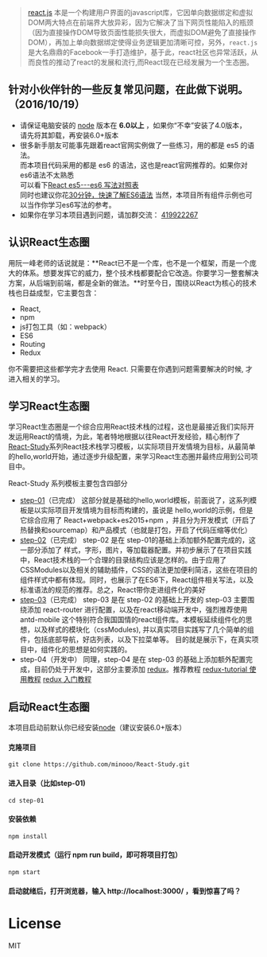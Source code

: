 > [react.js](https://github.com/facebook/react) 本是一个构建用户界面的javascript库，它因单向数据绑定和虚拟DOM两大特点在前端界大放异彩，因为它解决了当下网页性能陷入的瓶颈（因为直接操作DOM导致页面性能损失很大，而虚拟DOM避免了直接操作DOM），再加上单向数据绑定使得业务逻辑更加清晰可控，另外，`react.js` 是大名鼎鼎的Facebook一手打造维护，基于此，react社区也异常活跃，从而良性的推动了react的发展和流行,而React现在已经发展为一个生态圈。


## 针对小伙伴针的一些反复常见问题，在此做下说明。（2016/10/19）
- 请保证电脑安装的 [node](http://nodejs.cn/) 版本在 **6.0以上** ，如果你“不幸”安装了4.0版本，  
  请先将其卸载，再安装6.0+版本
- 很多新手朋友可能事先跟着react官网实例做了一些练习，用的都是 es5 的语法。  
  而本项目代码采用的都是 es6 的语法，这也是react官网推荐的。如果你对es6语法不太熟悉  
  可以看下[React es5---es6 写法对照表](http://bbs.reactnative.cn/topic/15/react-react-native-%E7%9A%84es5-es6%E5%86%99%E6%B3%95%E5%AF%B9%E7%85%A7%E8%A1%A8)  
  同时也建议你花[30分钟，快速了解ES6语法](https://segmentfault.com/a/1190000004365693)
  当然，本项目所有组件示例也可以当作你学习es6写法的参考。
- 如果你在学习本项目遇到问题，请加群交流： [419922267](http://jq.qq.com/?_wv=1027&k=2FnzuGM)

## 认识React生态圈

用阮一峰老师的话说就是：**React已不是一个库，也不是一个框架，而是一个庞大的体系。想要发挥它的威力，整个技术栈都要配合它改造。你要学习一整套解决方案，从后端到前端，都是全新的做法。**时至今日，围绕以React为核心的技术栈也日益成型，它主要包含：

- React,
- npm
- js打包工具（如：webpack）
- ES6
- Routing
- Redux

你不需要把这些都学完才去使用 React. 只需要在你遇到问题需要解决的时候, 才进入相关的学习。

## 学习React生态圈
学习React生态圈是一个综合应用React技术栈的过程，这也是最接近我们实际开发运用React的情境，为此，笔者特地根据以往React开发经验，精心制作了[React-Study](https://github.com/minooo/React-Study)系列React技术栈学习模板，以实际项目开发情境为目标，从最简单的hello,world开始，通过逐步升级配置，来学习React生态圈并最终应用到公司项目中。

React-Study 系列模板主要包含四部分
- [step-01](https://github.com/minooo/React-Study/tree/master/step-01)（已完成）
这部分就是基础的hello,world模板，前面说了，这系列模板是以实际项目开发情境为目标而构建的，虽说是  hello,world的示例，但是它综合应用了 React+webpack+es2015+npm ，并且分为开发模式（开启了热替换和sourcemap）和产品模式（也就是打包，开启了代码压缩等优化）
- [step-02](https://github.com/minooo/React-Study/tree/master/step-02)（已完成）
step-02 是在 step-01的基础上添加额外配置完成的，这一部分添加了 样式，字形，图片，等加载器配置。并初步展示了在项目实践中，React技术栈的一个合理的目录结构应该是怎样的。由于应用了CSSModules以及相关的辅助插件，CSS的语法更加便利简洁，这些在项目的组件样式中都有体现。同时，也展示了在ES6下，React组件相关写法，以及标准语法的规范的推荐。总之，React带你走进组件化的美好
- [step-03](https://github.com/minooo/React-Study/tree/master/step-03)（已完成）
step-03 是在 step-02 的基础上开发的 step-03 主要围绕添加 react-router 进行配置，以及在react移动端开发中，强烈推荐使用antd-mobile 这个特别符合我国国情的react组件库。本模板延续组件化的思想，以及样式的模块化（cssModules), 并以真实项目实践写了几个简单的组件，包括底部导航，好店列表，以及下拉菜单等。 目的就是展示下，在真实项目中，组件化的思想是如何实践的。
- step-04（开发中）
同理，step-04 是在 step-03 的基础上添加额外配置完成，目前仍处于开发中，这部分主要添加 [redux](https://github.com/reactjs/redux)。推荐教程 [redux-tutorial 使用教程](https://github.com/react-guide/redux-tutorial-cn/blob/master/00_introduction.js) [redux 入门教程](http://www.ruanyifeng.com/blog/2016/09/redux_tutorial_part_one_basic_usages.html)

## 启动React生态圈
本项目启动前默认你已经安装[node](http://nodejs.cn/)（建议安装6.0+版本）
#### 克隆项目
    git clone https://github.com/minooo/React-Study.git
    
#### 进入目录（比如step-01)
    cd step-01
    
#### 安装依赖
    npm install
    
#### 启动开发模式（运行 npm run build，即可将项目打包）
    npm start
    
#### 启动就绪后，打开浏览器，输入 http://localhost:3000/ ，看到惊喜了吗？

# License
MIT

    
